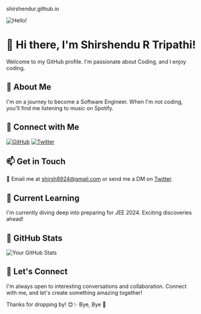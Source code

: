 shirshendur.github.io

![Hello!](https://media.giphy.com/media/v1.Y2lkPTc5MGI3NjExYXdsd251cnk3Z3I3djJieDFsOGljNGc0c3NtMmxtMHV4Nm5ub25idSZlcD12MV9pbnRlcm5hbF9naWZfYnlfaWQmY3Q9Zw/qgQUggAC3Pfv687qPC/giphy.gif)

# 👋 Hi there, I'm Shirshendu R Tripathi!
Welcome to my GitHub profile. I'm passionate about Coding, and I enjoy coding. 

## 🌟 About Me

I'm on a journey to become a Software Engineer. When I'm not coding, you'll find me listening to music on Spotify.

## 🔗 Connect with Me

[![GitHub](https://img.icons8.com/ios/50/00ffff/github.png)](https://github.com/ShirshenduR)
[![Twitter](https://img.icons8.com/ios/50/00ffff/twitter-circled.png)](https://twitter.com/Shirshendu_R)

## 📫 Get in Touch

📧 Email me at [shirsh8924@gmail.com](mailto:shirsh8924@gmail.com) or send me a DM on [Twitter](https://twitter.com/Shirshendu_R).

## 🌱 Current Learning

I'm currently diving deep into preparing for JEE 2024. Exciting discoveries ahead!

## 🚀 GitHub Stats

![Your GitHub Stats](https://github-readme-stats.vercel.app/api?username=ShirshenduR&show_icons=true&rank_icon=github&hide=stars&count_private=true&include_all_commits=true)

## 🤝 Let's Connect

I'm always open to interesting conversations and collaboration. Connect with me, and let's create something amazing together!

Thanks for dropping by! 😊✨
Bye, Bye 👋 
